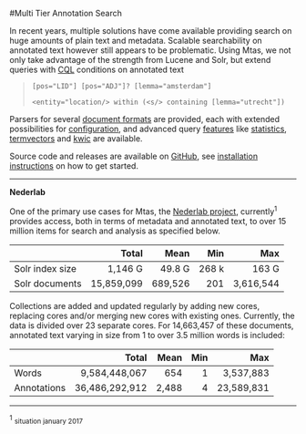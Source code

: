 #Multi Tier Annotation Search

In recent years, multiple solutions have come available providing search on huge amounts of plain text and metadata. Scalable searchability on annotated text however still appears to be problematic. Using Mtas, we not only take advantage of the strength from Lucene and Solr, but extend queries with [CQL](search_cql.html) conditions on annotated text

> `[pos="LID"] [pos="ADJ"]? [lemma="amsterdam"]`
>
> `<entity="location/> within (<s/> containing [lemma="utrecht"])`

Parsers for several [document formats](indexing_formats.html) are provided, each with extended possibilities for [configuration](indexing_configuration.html), and advanced query [features](features.html) like [statistics](search_query_stats.html), [termvectors](search_query_termvector.html) and [kwic](search_query_kwic.html) are available.

Source code and releases are available on [GitHub](https://github.com/meertensinstituut/mtas/), see [installation instructions](installation.html) on how to get started.

---

**Nederlab** 

One of the primary use cases for Mtas, the [Nederlab project](http://www.nederlab.nl/), currently<sup>1</sup> provides access, both in terms of metadata and 
annotated text, to over 15 million items for search and analysis as specified below. 

|                 | Total          | Mean    | Min   | Max        |
|-----------------|---------------:|--------:|------:|-----------:|
| Solr index size | 1,146 G        | 49.8 G  | 268 k | 163 G      |
| Solr documents  | 15,859,099     | 689,526 | 201   | 3,616,544  |

Collections are added and updated regularly by adding new cores, replacing cores and/or merging new cores with existing ones. Currently, the data is divided over 23 separate cores. For 14,663,457 of these documents, annotated text varying in size from 1 to over 3.5 million words is included:

|                 | Total          | Mean    | Min   | Max        |
|-----------------|---------------:|--------:|------:|-----------:|
| Words           | 9,584,448,067  | 654     | 1     | 3,537,883  |
| Annotations     | 36,486,292,912 | 2,488   | 4     | 23,589,831 |

---

<sup><a name="footnote">1</a></sup> <small>situation january 2017</small>
